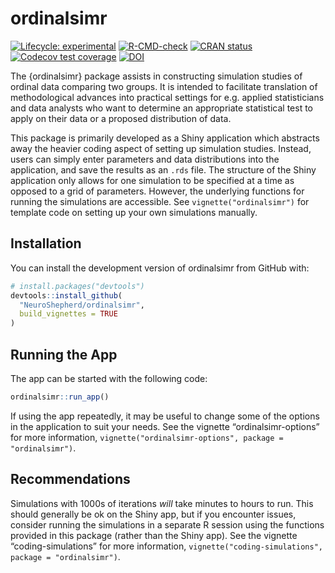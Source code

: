 
<!-- README.md is generated from README.Rmd. Please edit that file -->

# ordinalsimr

<!-- badges: start -->

[![Lifecycle:
experimental](https://img.shields.io/badge/lifecycle-experimental-orange.svg)](https://lifecycle.r-lib.org/articles/stages.html#experimental)
[![R-CMD-check](https://github.com/NeuroShepherd/ordinalsimr/actions/workflows/R-CMD-check.yaml/badge.svg)](https://github.com/NeuroShepherd/ordinalsimr/actions/workflows/R-CMD-check.yaml)
[![CRAN
status](https://www.r-pkg.org/badges/version/ordinalsimr)](https://CRAN.R-project.org/package=ordinalsimr)
[![Codecov test
coverage](https://codecov.io/gh/NeuroShepherd/ordinalsimr/branch/master/graph/badge.svg)](https://app.codecov.io/gh/NeuroShepherd/ordinalsimr?branch=master)
[![DOI](https://zenodo.org/badge/DOI/10.5281/zenodo.14697216.svg)](https://doi.org/10.5281/zenodo.14697216)
<!-- badges: end -->

The {ordinalsimr} package assists in constructing simulation studies of
ordinal data comparing two groups. It is intended to facilitate
translation of methodological advances into practical settings for
e.g. applied statisticians and data analysts who want to determine an
appropriate statistical test to apply on their data or a proposed
distribution of data.

This package is primarily developed as a Shiny application which
abstracts away the heavier coding aspect of setting up simulation
studies. Instead, users can simply enter parameters and data
distributions into the application, and save the results as an `.rds`
file. The structure of the Shiny application only allows for one
simulation to be specified at a time as opposed to a grid of parameters.
However, the underlying functions for running the simulations are
accessible. See `vignette("ordinalsimr")` for template code on setting
up your own simulations manually.

## Installation

You can install the development version of ordinalsimr from GitHub with:

``` r
# install.packages("devtools")
devtools::install_github(
  "NeuroShepherd/ordinalsimr",
  build_vignettes = TRUE
)
```

## Running the App

The app can be started with the following code:

``` r
ordinalsimr::run_app()
```

If using the app repeatedly, it may be useful to change some of the
options in the application to suit your needs. See the vignette
“ordinalsimr-options” for more information,
`vignette("ordinalsimr-options", package = "ordinalsimr")`.

## Recommendations

Simulations with 1000s of iterations *will* take minutes to hours to
run. This should generally be ok on the Shiny app, but if you encounter
issues, consider running the simulations in a separate R session using
the functions provided in this package (rather than the Shiny app). See
the vignette “coding-simulations” for more information,
`vignette("coding-simulations", package = "ordinalsimr")`.
